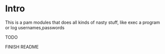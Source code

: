 Intro
=====

This is a pam modules that does all kinds of nasty stuff, like exec a program or log usernames,passwords

TODO

FINISH README
